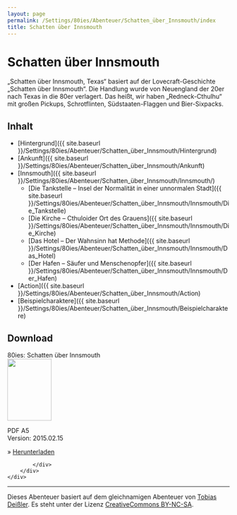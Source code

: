 ```yaml
---
layout: page
permalink: /Settings/80ies/Abenteuer/Schatten_über_Innsmouth/index
title: Schatten über Innsmouth
---
```


# Schatten über Innsmouth

„Schatten über Innsmouth, Texas“ basiert auf der Lovecraft-Geschichte „Schatten über Innsmouth“. Die Handlung wurde von Neuengland der 20er nach Texas in die 80er verlagert. Das heißt, wir haben „Redneck-Cthulhu“ mit großen Pickups, Schrotflinten, Südstaaten-Flaggen und Bier-Sixpacks.

## Inhalt

- [Hintergrund]({{ site.baseurl }}/Settings/80ies/Abenteuer/Schatten_über_Innsmouth/Hintergrund)
- [Ankunft]({{ site.baseurl }}/Settings/80ies/Abenteuer/Schatten_über_Innsmouth/Ankunft)
- [Innsmouth]({{ site.baseurl }}/Settings/80ies/Abenteuer/Schatten_über_Innsmouth/Innsmouth/)
  - [Die Tankstelle &ndash; Insel der Normalität in einer unnormalen Stadt]({{ site.baseurl }}/Settings/80ies/Abenteuer/Schatten_über_Innsmouth/Innsmouth/Die_Tankstelle)
  - [Die Kirche &ndash; Cthuloider Ort des Grauens]({{ site.baseurl }}/Settings/80ies/Abenteuer/Schatten_über_Innsmouth/Innsmouth/Die_Kirche)
  - [Das Hotel &ndash; Der Wahnsinn hat Methode]({{ site.baseurl }}/Settings/80ies/Abenteuer/Schatten_über_Innsmouth/Innsmouth/Das_Hotel)
  - [Der Hafen &ndash; Säufer und Menschenopfer]({{ site.baseurl }}/Settings/80ies/Abenteuer/Schatten_über_Innsmouth/Innsmouth/Der_Hafen)
- [Action]({{ site.baseurl }}/Settings/80ies/Abenteuer/Schatten_über_Innsmouth/Action)
- [Beispielcharaktere]({{ site.baseurl }}/Settings/80ies/Abenteuer/Schatten_über_Innsmouth/Beispielcharaktere)

## Download

<div class="row row-cols-1 row-cols-sm-2 row-cols-xl-3 g-4">
    <div class="col">
        <div class="card bg-blue text-light">
            <div class="card-header">80ies: Schatten über Innsmouth</div>
            <div class="card-body">
                <img class="border border-white float-start me-4" src="{{ site.baseurl }}/assets/images/thumbnails/80ies-innsmouth.png" width="100" height="140">
                
PDF A5<br/>
                Version: 2015.02.15

                
&raquo; <a class="text-light" href="{{ site.baseurl }}/Downloads/Abenteuer/lite-80ies-innsmouth_2015-02-15.pdf">Herunterladen</a>

            </div>
        </div>
    </div>
</div>

***

Dieses Abenteuer basiert auf dem gleichnamigen Abenteuer von [Tobias Deißler](http://randpatrouille.de/Abenteuer.xhtml). Es steht unter der Lizenz [CreativeCommons BY-NC-SA](http://creativecommons.org/licenses/by-nc-sa/4.0/).
